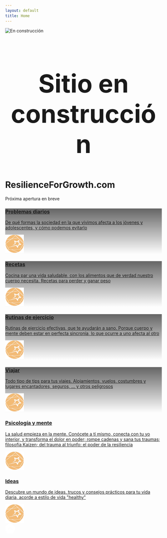 ```yaml
---
layout: default
title: Home
---
```


<img src="/assets/img/portada/DALL·E-sitio-en-construccion.webp" alt="En construcción" width="740" height="740" decoding="async" loading="lazy">

<h2 style="font-size: 80px; text-align: center;">Sitio en construcción</h2>

# ResilienceForGrowth.com




Próxima apertura en breve


<div class="fila trjt-flotantes">
 
<!-- PROBLEMAS DIARIOS  -->
<div class="tarjeta">
  <a href="#" target="_blank" rel="noopener">
<div class="txt" style="background: linear-gradient(to top, rgba(255,255,255,0), rgba(0, 0, 0, 0.6)), url('https://fundacionraed.org/wp-content/uploads/2024/07/portada-informe-Mar-Bella-variada-sargo-o-mojarra-Diplodus-vulgaris-pez.webp');">
<div><h3>Problemas diarios</h3>
<p>De qué formas la sociedad en la que vivimos afecta a los jóvenes y adolescentes, y cómo podemos evitarlo</p> </div>
<img decoding="async" src="/assets/img/marca/logo-RFG-web.webp" width="60"></div><!-- .txt -->
  </a></div>
  
  
  <!-- TARJETA RECETAS -->
  <div class="tarjeta"> <!-- col-g-4 -->
  <a href="#" target="_blank" rel="noopener">
  <div class="txt" style="background: linear-gradient(to top, rgba(255,255,255,0), rgba(0, 0, 0, 0.6)), url('/assets/img/portada/alimentos-sostenibles-comida-vegetariana-no-atrib-pixabay.com-prp1.webp');;">
    <div><h3>Recetas</h3>
      <p>Cocina par una vida saludable, con los alimentos que de verdad nuestro cuerpo necesita. Recetas para perder y ganar peso</p> </div>
    <img decoding="async" src="/assets/img/marca/logo-RFG-web.webp" width="60">
    </div><!-- .txt -->
</a>
</div>
  
<!-- TARJETA RUTINAS DE EJERCICIO -->
<div class="tarjeta"> <!-- col-g-4 -->
  <a href="#" target="_blank" rel="noopener">
  <div class="txt" style="background: linear-gradient(to top, rgba(255,255,255,0), rgba(0, 0, 0, 0.6)), url('/assets/img/portada/ejercicio-mujer-CC0-pexels.com-prp1.webp');;">
    <div><h3>Rutinas de ejercicio</h3>
      <p>Rutinas de ejercicio efectivas, que te ayudarán a sano. Porque cuerpo y mente deben estar en perfecta sincronía, lo que ocurre a uno afecta al otro</p> </div>
    <img decoding="async" src="/assets/img/marca/logo-RFG-web.webp" width="60">
    </div><!-- .txt -->
</a>
</div>

<!--  TARJETA VIAJAR  -->
<div class="tarjeta">
  <a href="#" target="_blank" rel="noopener">
  <div class="txt" style="background:  linear-gradient(to top, rgba(255,255,255,0), rgba(0, 0, 0, 0.6)), url('/assets/img/portada/avion-transporte-aereo-y-turismo-piqsels.com-licencia-CC0-prp1.webp');">
    <div><h3>Viajar</h3>
    <p>Todo tipo de tips para tus viajes. Alojamientos, vuelos, costumbres y lugares encantadores, seguros, … y otros peligrosos</p> </div>
    <img decoding="async" src="/assets/img/marca/logo-RFG-web.webp" width="60">
    </div><!-- .txt -->
</a>
</div>


<!--  TARJETA PSICOLOGÍA Y MENTE  -->
<div class="tarjeta">
  <a href="#" target="_blank" rel="noopener">
  <div class="txt" style="background: url('/assets/img/portada/DALL·E-psicologia-y-mente-prp1.webp');">
    <div><h3>Psicología y mente</h3>
      <p>La salud empieza en la mente. Conócete a tí mismo, conecta con tu yo interior, y transforma el dolor en poder; rompe cadenas y sana tus traumas; filosofía Kaizen; del trauma al triunfo: el poder de la resiliencia</p> </div>
    <img decoding="async" src="/assets/img/marca/logo-RFG-web.webp" width="60">
    </div><!-- .txt -->
</a>
</div><!-- .tarjeta -->


<!--  TARJETA IDEAS  -->
<div class="tarjeta">
  <a href="#" target="_blank" rel="noopener">
  <div class="txt" style="background: url('/assets/img/portada/bombilla-innovacion-no-atrib-licencia-pixabay.com-prp1.webp');">
    <div><h3>Ideas</h3>
      <p>Descubre un mundo de ideas, trucos y consejos prácticos para tu vida diaria, acorde a estilo de vida "healthy"</p> </div>
    <img decoding="async" src="/assets/img/marca/logo-RFG-web.webp" width="60">
    </div><!-- .txt -->
</a>
</div><!-- .tarjeta -->
  
  
</div><!-- .fila .trjt-flotantes  -->

<!-- Enlace a la parte superior de la página -->
<a href="#superior-pagina" class="enlace-arriba" data-visible="true">
      <svg width="32" height="32" viewBox="0 0 100 100">
  <path fill="white" d="m50 0c-13.262 0-25.98 5.2695-35.355 14.645s-14.645 22.094-14.645 35.355 5.2695 25.98 14.645 35.355 22.094 14.645 35.355 14.645 25.98-5.2695 35.355-14.645 14.645-22.094 14.645-35.355-5.2695-25.98-14.645-35.355-22.094-14.645-35.355-14.645zm20.832 62.5-20.832-22.457-20.625 22.457c-1.207 0.74219-2.7656 0.57812-3.7891-0.39844-1.0273-0.98047-1.2695-2.5273-0.58594-3.7695l22.918-25c0.60156-0.61328 1.4297-0.96094 2.2891-0.96094 0.86328 0 1.6914 0.34766 2.293 0.96094l22.918 25c0.88672 1.2891 0.6875 3.0352-0.47266 4.0898-1.1562 1.0508-2.9141 1.0859-4.1133 0.078125z"></path>
</svg></a>

<!-- 
\#cont-cabecera = .container
.area-titulo = .logo
\#menu-pral = 
\#superior-pagina = \#top-of-site
.enlace-arriba .top-of-site-link 
.cabecera-principal = .site-header
.logo-sitio = .logo
\#menu-pral = .main-nav -->